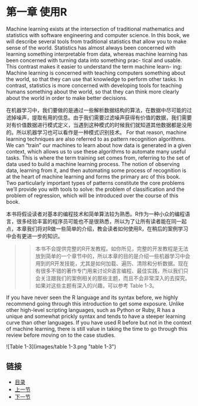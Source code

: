 第一章 使用R
=================

Machine learning exists at the intersection of traditional mathematics and statistics with software engineering and computer science. In this book, we will describe several tools from traditional statistics that allow you to make sense of the world. Statistics has almost always been concerned with learning something interpretable from data, whereas machine learning has been concerned with turning data into something prac- tical and usable. This contrast makes it easier to understand the term machine learn- ing: Machine learning is concerned with teaching computers something about the world, so that they can use that knowledge to perform other tasks. In contrast, statistics is more concerned with developing tools for teaching humans something about the world, so that they can think more clearly about the world in order to make better decisions.

在机器学习中，我们要做的是通过一些解析数据结构的算法，在数据中尽可能的过滤掉噪声，提取有用的信息。由于我们需要过滤噪声获得有价值的数据，我们需要对有价值数据进行模式定义，当遇到这种模式的时候我们就知道其他数据都是没用的。所以机器学习也可以看作是一种模式识别技术。
For that reason, machine learning techniques are also referred to as pattern recognition algorithms. We can “train” our machines to learn about how data is generated in a given context, which allows us to use these algorithms to automate many useful tasks. This is where the term training set comes from, referring to the set of data used to build a machine learning process. The notion of observing data, learning from it, and then automating some process of recognition is at the heart of machine learning and forms the primary arc of this book. Two particularly important types of patterns constitute the core problems we’ll provide you with tools to solve: the problem of classification and the problem of regression, which will be introduced over the course of this book.

本书将假设读者对基本的编程技术和简单算法较为熟悉。R作为一种小众的编程语言，很多经验丰富的程序员可能也不是很熟悉，所以为了让所有读者能在同一起点，本章我们将对R做一些简单的介绍，教会读者如何使用R，在稍后的案例学习中会有更进一步的知识。

>>本书不会提供完整的R开发教程。如你所见，完整的开发教程是无法放到简单的一个章节中的，所以本章的目的是介绍一些机器学习中会用到的R开发技能，尤其是如何加载、遍历、清除和分析数据。现在有很多不错的著作专门用来讨论R语言编程、最佳实践，所以我们只会关注跟我们的案例相关的那些主题，而且不会非常深入的去探究。如果对这些主题有深入的兴趣，可以参考 Table 1-3。


If you have never seen the R language and its syntax before, we highly recommend going through this introduction to get some exposure. Unlike other high-level scripting languages, such as Python or Ruby, R has a unique and somewhat prickly syntax and tends to have a steeper learning curve than other languages. If you have used R before but not in the context of machine learning, there is still value in taking the time to go through this review before moving on to the case studies.

![Table 1-3](images/table 1-3.png "table 1-3")

## 链接 ##
* [目录](<list.md>)
* [上一节](0.md)
* [下一节](1.1.md)